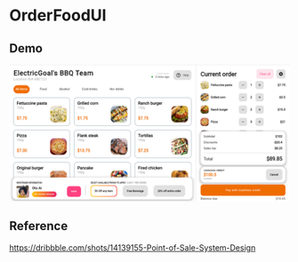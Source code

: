 # OrderFoodUI
## Demo  
<img src="https://github.com/ElectricGoal/OrderFoodUI/blob/main/img/img.png">    

## Reference

https://dribbble.com/shots/14139155-Point-of-Sale-System-Design

